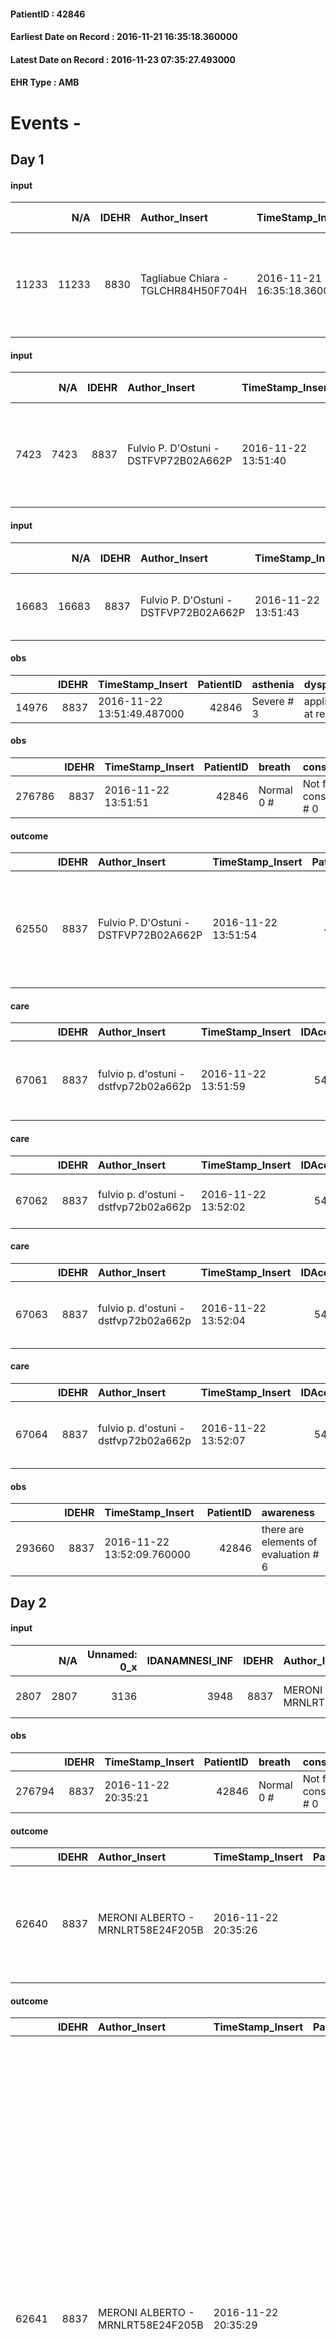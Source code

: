 
#### PatientID : 42846
#### Earliest Date on Record : 2016-11-21 16:35:18.360000
#### Latest Date on Record : 2016-11-23 07:35:27.493000
#### EHR Type : AMB

# Events - 

## Day 1

#### input
|       |    N/A |   IDEHR | Author_Insert                       | TimeStamp_Insert           | EHRType   |   PatientID |   IDDigitalSignDocument | persone_vicine   |   Unnamed: 0_x.1 |   IDANAMNESI_SOCIALE | Patient   | FamigliaAltro   | Paziente_T   | FamigliaAltro_T   |   Non_Rilevabile_x.1 | Note_Non_Rilevabile_x.1   | opt_Problemi   | chk_contr_sintomi   | opt_paziente_a   | opt_famiglia_a   | opt_adeguatezza   | opt_paziente_solo   | ds_note_con                               | opt_presente_assente   | Presenza_minori   | Caregiver_principale   | opt_capacita     | ds_familiari_coinv                                                                                                         | opt_necessario   | opt_risorse_ec   | opt_paziente_psi   | opt_Ins_vol   | opt_esenzione   | opt_inv_civile   |   invalidita_perc | Needs     | Domestic partnership    | Fragility   | opt_indennita_acc   | opt_legge   | opt_famiglia_psi   |
|------:|-------:|--------:|:------------------------------------|:---------------------------|:----------|------------:|------------------------:|:-----------------|-----------------:|---------------------:|:----------|:----------------|:-------------|:------------------|---------------------:|:--------------------------|:---------------|:--------------------|:-----------------|:-----------------|:------------------|:--------------------|:------------------------------------------|:-----------------------|:------------------|:-----------------------|:-----------------|:---------------------------------------------------------------------------------------------------------------------------|:-----------------|:-----------------|:-------------------|:--------------|:----------------|:-----------------|------------------:|:----------|:------------------------|:------------|:--------------------|:------------|:-------------------|
| 11233 |  11233 |    8830 | Tagliabue Chiara - TGLCHR84H50F704H | 2016-11-21 16:35:18.360000 | AMB       |       42846 |                  559046 | N/A              |             4662 |                 3020 | Si#1      | Si#1            | Parziale#2   | Si#1              |                    0 | NR                        | Si#1           | controllo sintomi#0 | Indefinite#2     | Congruenti#1     | Si#1              | No#0                | Vive con la figlia Alessandra, coniugata. | Presente#1             | No#0              | daughter               | Incrementabile#1 | Altri due figli: Paolo che vive in Toscana e Ginevra che vive a Trezzano S. N. e Ginevra che vive a Trezzano Sul Naviglio. | No#0             | Adeguate#1       | No#0               | No#0          | No#0            | Si#1             |               100 | Clinici#0 | Figli#2;Altri parenti#3 | nessuna#0   | Si#1                | No#0        | No#0               |

#### input
|      |    N/A |   IDEHR | Author_Insert                         | TimeStamp_Insert    |   IDAccess | EHRType   |   PatientID |   IDDigitalSignDocument | persone_vicine   |   Unnamed: 0_y |   IDANAMNESI_MED |   Non_Rilevabile_y | Note_Non_Rilevabile_y   | opt_consapevolezza                   | diagnosis                                                                           |
|-----:|-------:|--------:|:--------------------------------------|:--------------------|-----------:|:----------|------------:|------------------------:|:-----------------|---------------:|-----------------:|-------------------:|:------------------------|:-------------------------------------|:------------------------------------------------------------------------------------|
| 7423 |   7423 |    8837 | Fulvio P. D'Ostuni - DSTFVP72B02A662P | 2016-11-22 13:51:40 |      54394 | AMB       |       42846 |                  560099 | N/A              |           9026 |             5474 |                  0 | NR                      | There are elements of evaluation # 7 | nefopatia interstiziale cronica con grave uricemia e insufficienza renale IV stadio |

#### input
|       |    N/A |   IDEHR | Author_Insert                         | TimeStamp_Insert    |   IDAccess | EHRType   |   PatientID |   IDDigitalSignDocument | persone_vicine   |   Unnamed: 0_y.1 |   IDDIAGNOSI_ICD |   Non_Rilevabile_y.1 | Note_Non_Rilevabile_y.1   | I_ICD                                   | II_ICD                                      | III_ICD                                                   | IV_ICD                                         |
|------:|-------:|--------:|:--------------------------------------|:--------------------|-----------:|:----------|------------:|------------------------:|:-----------------|-----------------:|-----------------:|---------------------:|:--------------------------|:----------------------------------------|:--------------------------------------------|:----------------------------------------------------------|:-----------------------------------------------|
| 16683 |  16683 |    8837 | Fulvio P. D'Ostuni - DSTFVP72B02A662P | 2016-11-22 13:51:43 |      54394 | AMB       |       42846 |                  560100 | N/A              |             2244 |             2244 |                    0 | NR                        | 586 - Insufficienza renale cronica#2363 | 4011 - Ipertensione essenziale benigna#2333 | 71500 - Artrosi generalizzata - sedi non specificate#2637 | 28521 - Anemia in malattia cronica renale#2573 |

#### obs
|       |   IDEHR | TimeStamp_Insert           |   PatientID | asthenia   | dyspnoea              |
|------:|--------:|:---------------------------|------------:|:-----------|:----------------------|
| 14976 |    8837 | 2016-11-22 13:51:49.487000 |       42846 | Severe # 3 | applicant at rest # 5 |

#### obs
|        |   IDEHR | TimeStamp_Insert    |   PatientID | breath     | consolability           | body_language   | facial_expression           |
|-------:|--------:|:--------------------|------------:|:-----------|:------------------------|:----------------|:----------------------------|
| 276786 |    8837 | 2016-11-22 13:51:51 |       42846 | Normal 0 # | Not for consolation # 0 | Relaxed # 0     | Smiling or inexpressive # 0 |

#### outcome
|       |   IDEHR | Author_Insert                         | TimeStamp_Insert    |   PatientID |   IDDigitalSignDocument |   IDPAI_VIDAS | opt_problem                                                            |   opt_problem_num | opt_obiettivo            |   opt_obiettivo_num | opt_stato_problema   |   opt_stato_problema_num | opt_interventi                                                                                             |   opt_interventi_num |
|------:|--------:|:--------------------------------------|:--------------------|------------:|------------------------:|--------------:|:-----------------------------------------------------------------------|------------------:|:-------------------------|--------------------:|:---------------------|-------------------------:|:-----------------------------------------------------------------------------------------------------------|---------------------:|
| 62550 |    8837 | Fulvio P. D'Ostuni - DSTFVP72B02A662P | 2016-11-22 13:51:54 |       42846 |                  560103 |         64694 | Alteration of comfort associated with chronic pain and / or acute # 29 |                 2 | Palliative Sedation # 57 |                   4 | Open Problem # 1     |                        1 | Counseling - Share with caregiver therapeutic path # 465; PAI Implementation - therapeutic upgrading # 461 |                    4 |

#### care
|       |   IDEHR | Author_Insert                         | TimeStamp_Insert    |   IDAccess | EHRType   |   PatientID |   IDTERAPIE_OUTPAT_VIDAS |   ds_dose | opt_via_di_somm        | ds_ora       | dt_data_inizio      |   opt_pregressa |   opt_somm_terapia |   opt_estemporanea |   opt_termina |   opt_somm_in_pompa | opt_farmaco                                                     | Note_al_bisogno   |
|------:|--------:|:--------------------------------------|:--------------------|-----------:|:----------|------------:|-------------------------:|----------:|:-----------------------|:-------------|:--------------------|----------------:|-------------------:|-------------------:|--------------:|--------------------:|:----------------------------------------------------------------|:------------------|
| 67061 |    8837 | fulvio p. d'ostuni - dstfvp72b02a662p | 2016-11-22 13:51:59 |      54394 | amb       |       42846 |                    44678 |         1 | subcutaneously # 3 = 3 | at need # 24 | 2016-11-22 00:00:00 |               0 |                  0 |                  0 |             0 |                   0 | morphine hydrochloride (10 mg morphine hydrochloride fl) # 1598 | if pain           |

#### care
|       |   IDEHR | Author_Insert                         | TimeStamp_Insert    |   IDAccess | EHRType   |   PatientID |   IDTERAPIE_OUTPAT_VIDAS |   ds_dose | opt_via_di_somm        | ds_ora       | dt_data_inizio      |   opt_pregressa |   opt_somm_terapia |   opt_estemporanea |   opt_termina |   opt_somm_in_pompa | opt_farmaco                          |
|------:|--------:|:--------------------------------------|:--------------------|-----------:|:----------|------------:|-------------------------:|----------:|:-----------------------|:-------------|:--------------------|----------------:|-------------------:|-------------------:|--------------:|--------------------:|:-------------------------------------|
| 67062 |    8837 | fulvio p. d'ostuni - dstfvp72b02a662p | 2016-11-22 13:52:02 |      54394 | amb       |       42846 |                    44679 |         1 | subcutaneously # 3 = 3 | at need # 24 | 2016-11-22 00:00:00 |               0 |                  0 |                  0 |             0 |                   0 | delorazepam (en 1 ml 5 mg fl) # 1849 |

#### care
|       |   IDEHR | Author_Insert                         | TimeStamp_Insert    |   IDAccess | EHRType   |   PatientID |   IDTERAPIE_OUTPAT_VIDAS |   ds_dose | opt_via_di_somm        | ds_ora       | dt_data_inizio      |   opt_pregressa |   opt_somm_terapia |   opt_estemporanea |   opt_termina |   opt_somm_in_pompa | opt_farmaco                                            |
|------:|--------:|:--------------------------------------|:--------------------|-----------:|:----------|------------:|-------------------------:|----------:|:-----------------------|:-------------|:--------------------|----------------:|-------------------:|-------------------:|--------------:|--------------------:|:-------------------------------------------------------|
| 67063 |    8837 | fulvio p. d'ostuni - dstfvp72b02a662p | 2016-11-22 13:52:04 |      54394 | amb       |       42846 |                    44680 |         1 | subcutaneously # 3 = 3 | at need # 24 | 2016-11-22 00:00:00 |               0 |                  0 |                  0 |             0 |                   0 | scopolamine butylbromide (buscopan 20mg / ml fl) # 997 |

#### care
|       |   IDEHR | Author_Insert                         | TimeStamp_Insert    |   IDAccess | EHRType   |   PatientID |   IDTERAPIE_OUTPAT_VIDAS |   ds_dose | opt_via_di_somm     | ds_ora       | dt_data_inizio      | ds_note_y   |   opt_pregressa |   opt_somm_terapia |   opt_estemporanea |   opt_termina |   opt_somm_in_pompa | opt_farmaco                                   |
|------:|--------:|:--------------------------------------|:--------------------|-----------:|:----------|------------:|-------------------------:|----------:|:--------------------|:-------------|:--------------------|:------------|----------------:|-------------------:|-------------------:|--------------:|--------------------:|:----------------------------------------------|
| 67064 |    8837 | fulvio p. d'ostuni - dstfvp72b02a662p | 2016-11-22 13:52:07 |      54394 | amb       |       42846 |                    44681 |         1 | transdermal # 4 = 4 | other # 2476 | 2016-11-22 00:00:00 | every 72 h  |               0 |                  0 |                  0 |             0 |                   0 | fentanyl (durogesic tts 25 mcg / hour) # 1648 |

#### obs
|        |   IDEHR | TimeStamp_Insert           |   PatientID | awareness                            |
|-------:|--------:|:---------------------------|------------:|:-------------------------------------|
| 293660 |    8837 | 2016-11-22 13:52:09.760000 |       42846 | there are elements of evaluation # 6 |


## Day 2

#### input
|      |    N/A |   Unnamed: 0_x |   IDANAMNESI_INF |   IDEHR | Author_Insert                     | TimeStamp_Insert           |   IDAccess | EHRType   |   PatientID |   IDDigitalSignDocument |   Non_Rilevabile_x | Note_Non_Rilevabile_x   | cognitivo_percettivo   | perc_salute              | persone_vicine   | Caregiver   |
|-----:|-------:|---------------:|-----------------:|--------:|:----------------------------------|:---------------------------|-----------:|:----------|------------:|------------------------:|-------------------:|:------------------------|:-----------------------|:-------------------------|:-----------------|:------------|
| 2807 |   2807 |           3136 |             3948 |    8837 | MERONI ALBERTO - MRNLRT58E24F205B | 2016-11-22 20:35:15.477000 |      54453 | AMB       |       42846 |                  560574 |                  0 | NR                      | drowsiness # 6         | episodes of wheezing # 4 | N/A              | daughter    |

#### obs
|        |   IDEHR | TimeStamp_Insert    |   PatientID | breath     | consolability           | body_language   | facial_expression           |
|-------:|--------:|:--------------------|------------:|:-----------|:------------------------|:----------------|:----------------------------|
| 276794 |    8837 | 2016-11-22 20:35:21 |       42846 | Normal 0 # | Not for consolation # 0 | Relaxed # 0     | Smiling or inexpressive # 0 |

#### outcome
|       |   IDEHR | Author_Insert                     | TimeStamp_Insert    |   PatientID |   IDDigitalSignDocument |   IDPAI_VIDAS | opt_problem                                                            |   opt_problem_num | opt_obiettivo            |   opt_obiettivo_num | opt_stato_problema   |   opt_stato_problema_num | opt_interventi                                                                                             |   opt_interventi_num |
|------:|--------:|:----------------------------------|:--------------------|------------:|------------------------:|--------------:|:-----------------------------------------------------------------------|------------------:|:-------------------------|--------------------:|:---------------------|-------------------------:|:-----------------------------------------------------------------------------------------------------------|---------------------:|
| 62640 |    8837 | MERONI ALBERTO - MRNLRT58E24F205B | 2016-11-22 20:35:26 |       42846 |                  560577 |         64785 | Alteration of comfort associated with chronic pain and / or acute # 29 |                 2 | Palliative Sedation # 57 |                   4 | Open Problem # 1     |                        1 | Counseling - Share with caregiver therapeutic path # 465; PAI Implementation - therapeutic upgrading # 461 |                    4 |

#### outcome
|       |   IDEHR | Author_Insert                     | TimeStamp_Insert    |   PatientID |   IDDigitalSignDocument |   IDPAI_VIDAS | opt_problem                                            |   opt_problem_num | opt_obiettivo            |   opt_obiettivo_num | opt_stato_problema   |   opt_stato_problema_num | opt_interventi                                                                                                                                                                                                                                                                                                                                                                                                                                                                                                                           |   opt_interventi_num |
|------:|--------:|:----------------------------------|:--------------------|------------:|------------------------:|--------------:|:-------------------------------------------------------|------------------:|:-------------------------|--------------------:|:---------------------|-------------------------:|:-----------------------------------------------------------------------------------------------------------------------------------------------------------------------------------------------------------------------------------------------------------------------------------------------------------------------------------------------------------------------------------------------------------------------------------------------------------------------------------------------------------------------------------------|---------------------:|
| 62641 |    8837 | MERONI ALBERTO - MRNLRT58E24F205B | 2016-11-22 20:35:29 |       42846 |                  560578 |         64786 | Alteration or risk of impairment of lung function # 26 |                 3 | Palliative Sedation # 46 |                   4 | Open Problem # 1     |                        1 | PAI Implementation - To evaluate the efficacy of drug delivery # 285; PAI Implementation - Apply sedation protocol in an emergency # 286; Counseling - Share with the patient the therapeutic path # 287; Counseling - Share with caregiver therapeutic path # 288 ; Education - Educate the caregiver / patient recognition / treatment of the symptom # 289; Information - Inform the patient / caregiver on the signs and symptoms prevalent # 290; Information - Inform the patient / caregiver on necessit√ † maintaining QoL # 291 |                    4 |

#### obs
|        |   IDEHR | TimeStamp_Insert           |   PatientID |
|-------:|--------:|:---------------------------|------------:|
| 104756 |    8837 | 2016-11-23 07:35:27.493000 |       42846 |


